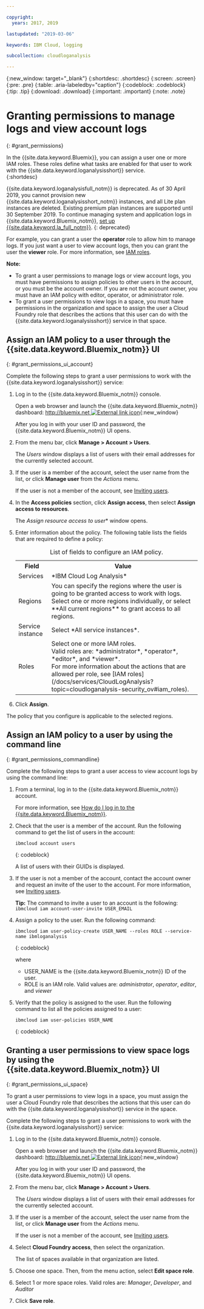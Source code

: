 ```yaml
---

copyright:
  years: 2017, 2019

lastupdated: "2019-03-06"

keywords: IBM Cloud, logging

subcollection: cloudloganalysis

---
```


{:new_window: target="_blank"}
{:shortdesc: .shortdesc}
{:screen: .screen}
{:pre: .pre}
{:table: .aria-labeledby="caption"}
{:codeblock: .codeblock}
{:tip: .tip}
{:download: .download}
{:important: .important}
{:note: .note}

# Granting permissions to manage logs and view account logs
{: #grant_permissions}

In the {{site.data.keyword.Bluemix}}, you can assign a user one or more IAM roles. These roles define what tasks are enabled for that user to work with the {{site.data.keyword.loganalysisshort}} service.  
{:shortdesc}

{{site.data.keyword.loganalysisfull_notm}} is deprecated. As of 30 April 2019, you cannot provision new {{site.data.keyword.loganalysisshort_notm}} instances, and all Lite plan instances are deleted. Existing premium plan instances are supported until 30 September 2019. To continue managing system and application logs in {{site.data.keyword.Bluemix_notm}}, [set up {{site.data.keyword.la_full_notm}}](/docs/services/Log-Analysis-with-LogDNA?topic=LogDNA-getting-started#getting-started).
{: deprecated}

For example, you can grant a user the **operator** role to allow him to manage logs. If you just want a user to view account logs, then you can grant the user the **viewer** role. For more information, see [IAM roles](/docs/services/CloudLogAnalysis?topic=cloudloganalysis-security_ov#iam_roles).

**Note:** 

* To grant a user permissions to manage logs or view account logs, you must have permissions to assign policies to other users in the account, or you must be the account owner. If you are not the account owner, you must have an IAM policy with editor, operator, or administrator role.
* To grant a user permissions to view logs in a space, you must have permissions in the organization and space to assign the user a Cloud Foundry role that describes the actions that this user can do with the {{site.data.keyword.loganalysisshort}} service in that space. 

## Assign an IAM policy to a user through the {{site.data.keyword.Bluemix_notm}} UI
{: #grant_permissions_ui_account}

Complete the following steps to grant a user permissions to work with the {{site.data.keyword.loganalysisshort}} service:

1. Log in to the {{site.data.keyword.Bluemix_notm}} console.

    Open a web browser and launch the {{site.data.keyword.Bluemix_notm}} dashboard: [http://bluemix.net ![External link icon](../../../icons/launch-glyph.svg "External link icon")](http://bluemix.net){:new_window}
	
	After you log in with your user ID and password, the {{site.data.keyword.Bluemix_notm}} UI opens.

2. From the menu bar, click **Manage > Account > Users**. 

    The *Users* window displays a list of users with their email addresses for the currently selected account.
	
3. If the user is a member of the account, select the user name from the list, or click **Manage user** from the *Actions* menu.

    If the user is not a member of the account, see [Inviting users](/docs/iam?topic=iam-iamuserinv#iamuserinv).

4. In the **Access policies** section, click **Assign access**, then select **Assign access to resources**.

    The *Assign resource access to user** window opens.

5. Enter information about the policy. The following table lists the fields that are required to define a policy: 

    <table>
	  <caption>List of fields to configure an IAM policy.</caption>
	  <tr>
	    <th>Field</th>
		<th>Value</th>
	  </tr>
	  <tr>
	    <td>Services</td>
		<td>*IBM Cloud Log Analysis*</td>
	  </tr>	  
	  <tr>
	    <td>Regions</td>
		<td>You can specify the regions where the user is going to be granted access to work with logs. Select one or more regions individually, or select **All current regions** to grant access to all regions.</td>
	  </tr>
	  <tr>
	    <td>Service instance</td>
		<td>Select *All service instances*.</td>
	  </tr>
	  <tr>
	    <td>Roles</td>
		<td>Select one or more IAM roles. <br>Valid roles are: *administrator*, *operator*, *editor*, and *viewer*. <br>For more information about the actions that are allowed per role, see [IAM roles](/docs/services/CloudLogAnalysis?topic=cloudloganalysis-security_ov#iam_roles).
		</td>
	  </tr>
     </table>
	
6. Click **Assign**.
	
The policy that you configure is applicable to the selected regions. 


## Assign an IAM policy to a user by using the command line
{: #grant_permissions_commandline}

Complete the following steps to grant a user access to view account logs by using the command line:

1. From a terminal, log in to the {{site.data.keyword.Bluemix_notm}} account. 

    For more information, see [How do I log in to the {{site.data.keyword.Bluemix_notm}}](/docs/services/CloudLogAnalysis/qa?topic=cloudloganalysis-cli_qa#login).

2. Check that the user is a member of the account. Run the following command to get the list of users in the account:

    ```
	ibmcloud account users
	```
    {: codeblock}	

	A list of users with their GUIDs is displayed.

3. If the user is not a member of the account, contact the account owner and request an invite of the user to the account. For more information, see [Inviting users](/docs/iam?topic=iam-iamuserinv#iamuserinv).

    **Tip:** The command to invite a user to an account is the following: `ibmcloud iam account-user-invite USER_EMAIL`
		
4. Assign a policy to the user. Run the following command:

    ```
    ibmcloud iam user-policy-create USER_NAME --roles ROLE --service-name ibmloganalysis
	```
	{: codeblock}

	where
    * USER_NAME is the {{site.data.keyword.Bluemix_notm}} ID of the user.
	* ROLE is an IAM role. Valid values are: *administrator*, *operator*, *editor*, and *viewer*

5. Verify that the policy is assigned to the user. Run the following command to list all the policies assigned to a user:

    ```
    ibmcloud iam user-policies USER_NAME
	```
	{: codeblock}




## Granting a user permissions to view space logs by using the {{site.data.keyword.Bluemix_notm}} UI
{: #grant_permissions_ui_space}

To grant a user permissions to view logs in a space, you must assign the user a Cloud Foundry role that describes the actions that this user can do with the {{site.data.keyword.loganalysisshort}} service in the space. 

Complete the following steps to grant a user permissions to work with the {{site.data.keyword.loganalysisshort}} service:

1. Log in to the {{site.data.keyword.Bluemix_notm}} console.

    Open a web browser and launch the {{site.data.keyword.Bluemix_notm}} dashboard: [http://bluemix.net ![External link icon](../../../icons/launch-glyph.svg "External link icon")](http://bluemix.net){:new_window}
	
	After you log in with your user ID and password, the {{site.data.keyword.Bluemix_notm}} UI opens.

2. From the menu bar, click **Manage > Account > Users**. 

    The *Users* window displays a list of users with their email addresses for the currently selected account.
	
3. If the user is a member of the account, select the user name from the list, or click **Manage user** from the *Actions* menu.

    If the user is not a member of the account, see [Inviting users](/docs/iam?topic=iam-iamuserinv#iamuserinv).

4. Select **Cloud Foundry access**, then select the organization.

    The list of spaces available in that organization are listed.

5. Choose one space. Then, from the menu action, select **Edit space role**.

6. Select 1 or more space roles. Valid roles are: *Manager*, *Developer*, and *Auditor*
	
7. Click **Save role**.




